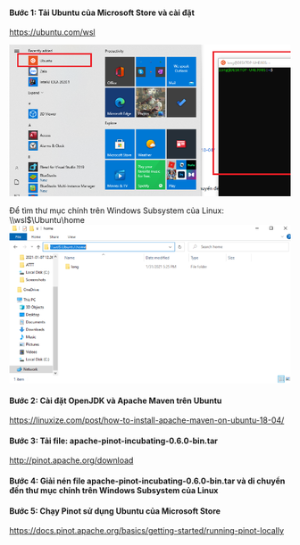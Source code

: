 
#### Bước 1: Tải Ubuntu của Microsoft Store và cài đặt <br>
https://ubuntu.com/wsl <br>

![Viblo logo](https://github.com/longtrinhvan/BigData/blob/main/Picture/Screenshot%20(31).png)

Để tìm thư mục chính trên Windows Subsystem của Linux: \\\wsl$\Ubuntu\home <br>
![Viblo logo](https://github.com/longtrinhvan/BigData/blob/main/Picture/home.PNG)

#### Bước 2: Cài đặt OpenJDK và Apache Maven trên Ubuntu <br>
https://linuxize.com/post/how-to-install-apache-maven-on-ubuntu-18-04/ <br>
#### Bước 3: Tải file: apache-pinot-incubating-0.6.0-bin.tar <br>
http://pinot.apache.org/download <br>
#### Bước 4: Giải nén file  apache-pinot-incubating-0.6.0-bin.tar và di chuyển đến thư mục chính trên Windows Subsystem của Linux <br>
#### Bước 5: Chạy Pinot sử dụng Ubuntu của Microsoft Store <br>
https://docs.pinot.apache.org/basics/getting-started/running-pinot-locally <br>


